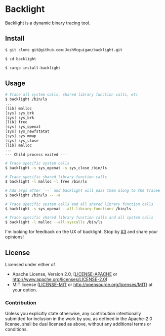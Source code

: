 # Backlight

Backlight is a dynamic binary tracing tool.

## Install

```sh
$ git clone git@github.com:JoshMcguigan/backlight.git

$ cd backlight

$ cargo install-backlight
```

## Usage

```sh
# Trace all system calls, shared library function calls, etc
$ backlight /bin/ls
...
[lib] malloc
[sys] sys_brk
[sys] sys_brk
[lib] free
[sys] sys_openat
[sys] sys_newfstatat
[sys] sys_mmap
[sys] sys_close
[lib] malloc
...
--- Child process exited ---

# Trace specific system calls
$ backlight -s sys_openat -s sys_close /bin/ls 

# Trace specific shared library function calls
$ backlight -l malloc -l free /bin/ls

# Add args after `--` and backlight will pass them along to the tracee
$ backlight /bin/ls -- -a

# Trace specific system calls and all shared library function calls
$ backlight -s sys_openat --all-library-functions /bin/ls

# Trace specific shared library function calls and all system calls
$ backlight -l malloc --all-syscalls /bin/ls
```

I'm looking for feedback on the UX of backlight. Stop by [#3](https://github.com/JoshMcguigan/backlight/issues/3) and share your opinions!

## License

Licensed under either of

 * Apache License, Version 2.0, ([LICENSE-APACHE](LICENSE-APACHE) or http://www.apache.org/licenses/LICENSE-2.0)
 * MIT license ([LICENSE-MIT](LICENSE-MIT) or http://opensource.org/licenses/MIT) at your option.

### Contribution

Unless you explicitly state otherwise, any contribution intentionally submitted for inclusion in the work by you, as defined in the Apache-2.0 license, shall be dual licensed as above, without any additional terms or conditions.
